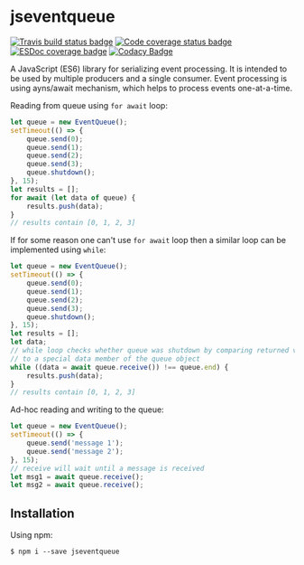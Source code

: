 # jseventqueue
[![Travis build status badge](https://api.travis-ci.org/Kirusi/jseventqueue.svg?branch=master)](https://travis-ci.org/Kirusi/jseventqueue)
[![Code coverage status badge](https://coveralls.io/repos/github/Kirusi/jseventqueue/badge.svg)](https://coveralls.io/github/Kirusi/jseventqueue)
[![ESDoc coverage badge](https://doc.esdoc.org/github.com/Kirusi/jseventqueue/badge.svg)](https://doc.esdoc.org/github.com/Kirusi/jseventqueue/)
[![Codacy Badge](https://api.codacy.com/project/badge/Grade/0b9941f3eec74fc6815c4a6ecbae848d)](https://www.codacy.com/app/Kirusi/jseventqueue?utm_source=github.com&amp;utm_medium=referral&amp;utm_content=Kirusi/jseventqueue&amp;utm_campaign=Badge_Grade)

A JavaScript (ES6) library for serializing event processing. It is intended to be used by multiple producers and a single consumer. Event processing is using ayns/await mechanism, which helps to process events one-at-a-time.

Reading from queue using `for await` loop:
```js
let queue = new EventQueue();
setTimeout(() => {
    queue.send(0);
    queue.send(1);
    queue.send(2);
    queue.send(3);
    queue.shutdown();
}, 15);
let results = [];
for await (let data of queue) {
    results.push(data);
}
// results contain [0, 1, 2, 3]
```
If for some reason one can't use `for await` loop then a similar loop can be implemented using `while`:
```js
let queue = new EventQueue();
setTimeout(() => {
    queue.send(0);
    queue.send(1);
    queue.send(2);
    queue.send(3);
    queue.shutdown();
}, 15);
let results = [];
let data;
// while loop checks whether queue was shutdown by comparing returned value
// to a special data member of the queue object
while ((data = await queue.receive()) !== queue.end) {
    results.push(data);
}
// results contain [0, 1, 2, 3]
```

Ad-hoc reading and writing to the queue:
```js
let queue = new EventQueue();
setTimeout(() => {
    queue.send('message 1');
    queue.send('message 2');
}, 15);
// receive will wait until a message is received
let msg1 = await queue.receive();
let msg2 = await queue.receive();
```

## Installation

Using npm:
```shell
$ npm i --save jseventqueue
```
